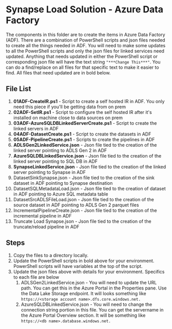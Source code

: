  # Synapse Load Solution - Azure Data Factory
The components in this folder are to create the items in Azure Data Factory (ADF).  There are a combination of PowerShell scripts and json files needed to create all the things needed in ADF.  You will need to make some updates to all the PowerShell scripts and only the json files for linked services need updated.  Anything that needs updated in either the PowerShell script or corresponding json file will have the text string `"***Change This***"`.  You can do a find/replace on all files for that specific text to make it easier to find.  All files that need updated are in bold below.  
	

## File List 
1. **01ADF-CreateIR.ps1** - Script to create a self hosted IR in ADF.  You only need this piece if you'll be getting data from on prem
2. **02ADF-SetIR.ps1** - Script to configure the self hosted IR after it's installed on machine close to data sources on prem 
3. **03ADF-AzureSQLDBLinkedServerCreate.ps1** - Script to create the linked servers in ADF 
4. **04ADF-DatasetCreate.ps1** - Script to create the datasets in ADF 
5. **05ADF-PipelineCreate.ps1** - Scripts to create the pipelines in ADF 
6. **ADLSGen2LinkedService.json** - Json file tied to the creation of the linked server pointing to ADLS Gen 2 in ADF
7. **AzureSQLDBLinkedService.json** - Json file tied to the creation of the linked server pointing to SQL DB in ADF
8. **SynapseLinkedService.json** - Json file tied to the creation of the linked server pointing to Synapse in ADF
9. DatasetSinkSynapse.json - Json file tied to the creation of the sink dataset in ADF pointing to Synapse destination
10. DatasetSQLMetadataLoad.json - Json file tied to the creation of dataset in ADF pointing to Azure SQL metadata table 
11. DatasetSrcADLSFileLoad.json - Json file tied to the creation of the source dataset in ADF pointing to ADLS Gen 2 parquet files
12. IncrementalPipelineCreate.json - Json file tied to the creation of the incremental pipeline in ADF 
13. Truncate Load Synapse.json - Json file tied to the creation of the truncate/reload pipeline in ADF 
	
## Steps
1. Copy the files to a directory locally. 
2. Update the PowerShell scripts in bold above for your environment.  PowerShell scripts will have variables at the top of the script. 
3. Update the json files above with details for your environment.  Specifics to each file are below
	1. ADLSGen2LinkedService.json - You will need to update the URL path.  You can get this in the Azure Portal in the Properties pane.  Use the Data Lake Storage endpoint.  It will looks something like `https://<storage account name>.dfs.core.windows.net.`  
	2. AzureSQLDBLinkedService.json - You will need to change the connection string portion in this file.  You can get the servername in the Azure Portal Overview section.  It will be something like `https://<db name>.database.windows.net.`

